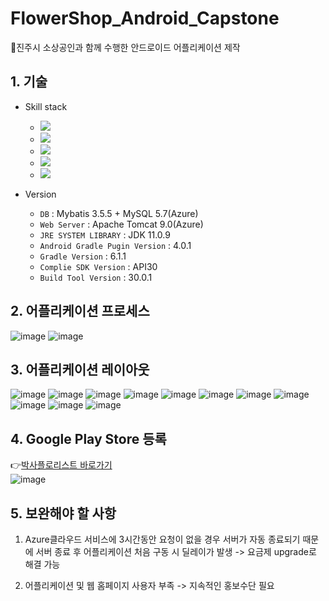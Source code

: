 # FlowerShop_Android_Capstone
🌻진주시 소상공인과 함께 수행한 안드로이드 어플리케이션 제작

## 1. 기술 
- Skill stack 
  - <img src="https://img.shields.io/badge/Android-3DDC84?style=flat-square&logo=Android&logoColor=white"/>   
  - <img src="https://img.shields.io/badge/MySQL-4479A1?style=flat-square&logo=MySQL&logoColor=white"/> 
  - <img src="https://img.shields.io/badge/Java(JDK 11.0.9)-007396?style=flat-square&logo=Java&logoColor=white"/>
  - <img src="https://img.shields.io/badge/JSP-007396?style=flat-square&logo=Java&logoColor=white"/>
  - <img src="https://img.shields.io/badge/Microsoft Azure-0078D4?style=flat-square&logo=Microsoft Azure&logoColor=white"/> 

 - Version
   - `DB` : Mybatis 3.5.5 + MySQL 5.7(Azure)
   - `Web Server` : Apache Tomcat 9.0(Azure)
   - `JRE SYSTEM LIBRARY` : JDK 11.0.9
   - `Android Gradle Pugin Version` : 4.0.1
   - `Gradle Version` : 6.1.1
   - `Complie SDK Version` : API30
   - `Build Tool Version` : 30.0.1
  
  ## 2. 어플리케이션 프로세스
  ![image](https://user-images.githubusercontent.com/67509011/147095181-eef9cb19-004b-4536-9f19-43b812d66f46.png)
  ![image](https://user-images.githubusercontent.com/67509011/147095503-9677591f-fa44-4982-b7a9-3ad7254c87f7.png)

## 3. 어플리케이션 레이아웃
![image](https://user-images.githubusercontent.com/67509011/147095575-01065d00-725a-4fcc-824a-8b455d6a0e24.png)
![image](https://user-images.githubusercontent.com/67509011/147095614-223c6250-a089-4097-9f77-91d03ca17277.png)
![image](https://user-images.githubusercontent.com/67509011/147095629-e0ee0fbf-46d7-4838-aaf7-7b70186db457.png)
![image](https://user-images.githubusercontent.com/67509011/147095638-9f6cab10-11e8-49a2-8816-1118b47bc8e9.png)
![image](https://user-images.githubusercontent.com/67509011/147095647-cb4b7be7-3a6e-4511-84f5-b3660050444c.png)
![image](https://user-images.githubusercontent.com/67509011/147095654-40eabd6c-14c4-448d-a258-11c1378b017f.png)
![image](https://user-images.githubusercontent.com/67509011/147095670-7de985bb-d3dd-40b9-9143-fc1ec55aed88.png)
![image](https://user-images.githubusercontent.com/67509011/147095679-e42bc50e-6c3f-4b5c-9c06-fda69cde1182.png)
![image](https://user-images.githubusercontent.com/67509011/147095691-337e17af-609f-4e64-a83b-9b79a2864f43.png)
![image](https://user-images.githubusercontent.com/67509011/147095707-e7231de6-3e30-4748-8fa3-d147a62a4c16.png)
![image](https://user-images.githubusercontent.com/67509011/147095714-c2d3ea02-a80d-4b16-84fe-f298424bd917.png)

## 4. Google Play Store 등록
:point_right:[박사플로리스트 바로가기](https://play.google.com/store/apps/details?id=yc.ac.kr.drflower)  
![image](https://user-images.githubusercontent.com/67509011/147097304-6616ec32-a0d5-4e28-bbf3-090f49e834fe.png)

## 5. 보완해야 할 사항
1. Azure클라우드 서비스에 3시간동안 요청이 없을 경우 서버가 자동 종료되기 때문에 서버 종료 후 어플리케이션 처음 구동 시 딜레이가 발생 -> 요금제 upgrade로 해결 가능

2. 어플리케이션 및 웹 홈페이지 사용자 부족 -> 지속적인 홍보수단 필요

